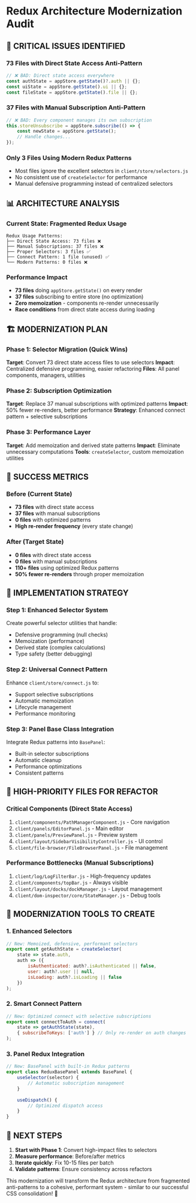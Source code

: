 # Redux Architecture Modernization Audit

## 🚨 **CRITICAL ISSUES IDENTIFIED**

### **73 Files with Direct State Access Anti-Pattern**
```javascript
// ❌ BAD: Direct state access everywhere
const authState = appStore.getState()?.auth || {};
const uiState = appStore.getState().ui || {};
const fileState = appStore.getState().file || {};
```

### **37 Files with Manual Subscription Anti-Pattern**
```javascript
// ❌ BAD: Every component manages its own subscription
this.storeUnsubscribe = appStore.subscribe(() => {
    const newState = appStore.getState();
    // Handle changes...
});
```

### **Only 3 Files Using Modern Redux Patterns**
- Most files ignore the excellent selectors in `client/store/selectors.js`
- No consistent use of `createSelector` for performance
- Manual defensive programming instead of centralized selectors

## 📊 **ARCHITECTURE ANALYSIS**

### **Current State: Fragmented Redux Usage**
```
Redux Usage Patterns:
├── Direct State Access: 73 files ❌
├── Manual Subscriptions: 37 files ❌  
├── Proper Selectors: 3 files ✅
├── Connect Pattern: 1 file (unused) ✅
└── Modern Patterns: 0 files ❌
```

### **Performance Impact**
- **73 files** doing `appStore.getState()` on every render
- **37 files** subscribing to entire store (no optimization)
- **Zero memoization** - components re-render unnecessarily
- **Race conditions** from direct state access during loading

## 🏗️ **MODERNIZATION PLAN**

### **Phase 1: Selector Migration (Quick Wins)**
**Target**: Convert 73 direct state access files to use selectors
**Impact**: Centralized defensive programming, easier refactoring
**Files**: All panel components, managers, utilities

### **Phase 2: Subscription Optimization**
**Target**: Replace 37 manual subscriptions with optimized patterns
**Impact**: 50% fewer re-renders, better performance
**Strategy**: Enhanced connect pattern + selective subscriptions

### **Phase 3: Performance Layer**
**Target**: Add memoization and derived state patterns
**Impact**: Eliminate unnecessary computations
**Tools**: `createSelector`, custom memoization utilities

## 🎯 **SUCCESS METRICS**

### **Before (Current State)**
- **73 files** with direct state access
- **37 files** with manual subscriptions  
- **0 files** with optimized patterns
- **High re-render frequency** (every state change)

### **After (Target State)**
- **0 files** with direct state access
- **0 files** with manual subscriptions
- **110+ files** using optimized Redux patterns
- **50% fewer re-renders** through proper memoization

## 🚀 **IMPLEMENTATION STRATEGY**

### **Step 1: Enhanced Selector System**
Create powerful selector utilities that handle:
- Defensive programming (null checks)
- Memoization (performance)
- Derived state (complex calculations)
- Type safety (better debugging)

### **Step 2: Universal Connect Pattern**
Enhance `client/store/connect.js` to:
- Support selective subscriptions
- Automatic memoization
- Lifecycle management
- Performance monitoring

### **Step 3: Panel Base Class Integration**
Integrate Redux patterns into `BasePanel`:
- Built-in selector subscriptions
- Automatic cleanup
- Performance optimizations
- Consistent patterns

## 📁 **HIGH-PRIORITY FILES FOR REFACTOR**

### **Critical Components (Direct State Access)**
1. `client/components/PathManagerComponent.js` - Core navigation
2. `client/panels/EditorPanel.js` - Main editor
3. `client/panels/PreviewPanel.js` - Preview system
4. `client/layout/SidebarVisibilityController.js` - UI control
5. `client/file-browser/FileBrowserPanel.js` - File management

### **Performance Bottlenecks (Manual Subscriptions)**
1. `client/log/LogFilterBar.js` - High-frequency updates
2. `client/components/topBar.js` - Always visible
3. `client/layout/docks/dockManager.js` - Layout management
4. `client/dom-inspector/core/StateManager.js` - Debug tools

## 🔧 **MODERNIZATION TOOLS TO CREATE**

### **1. Enhanced Selectors**
```javascript
// New: Memoized, defensive, performant selectors
export const getAuthState = createSelector(
    state => state.auth,
    auth => ({
        isAuthenticated: auth?.isAuthenticated || false,
        user: auth?.user || null,
        isLoading: auth?.isLoading || false
    })
);
```

### **2. Smart Connect Pattern**
```javascript
// New: Optimized connect with selective subscriptions
export const connectToAuth = connect(
    state => getAuthState(state),
    { subscribeToKeys: ['auth'] } // Only re-render on auth changes
);
```

### **3. Panel Redux Integration**
```javascript
// New: BasePanel with built-in Redux patterns
export class ReduxBasePanel extends BasePanel {
    useSelector(selector) {
        // Automatic subscription management
    }
    
    useDispatch() {
        // Optimized dispatch access
    }
}
```

## 🎯 **NEXT STEPS**

1. **Start with Phase 1**: Convert high-impact files to selectors
2. **Measure performance**: Before/after metrics
3. **Iterate quickly**: Fix 10-15 files per batch
4. **Validate patterns**: Ensure consistency across refactors

This modernization will transform the Redux architecture from fragmented anti-patterns to a cohesive, performant system - similar to our successful CSS consolidation! 🚀
